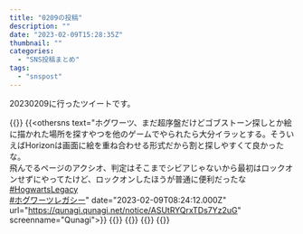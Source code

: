 ```yaml
---
title: "0209の投稿"
description: ""
date: "2023-02-09T15:28:35Z"
thumbnail: ""
categories:
  - "SNS投稿まとめ"
tags:
  - "snspost"
---
```

20230209に行ったツイートです。
<!--more-->
{{<othersns text="大した手間じゃないしハッシュタグを意識していくか" date="2023-02-09T08:31:04.000Z" url="https://qunagi.qunagi.net/notice/ASUu3ZaG7qDohEVKHA" screenname="Qunagi">}}
{{<othersns text="ホグワーツ、まだ超序盤だけどゴブストーン探しとか絵に描かれた場所を探すやつを他のゲームでやられたら大分イラッとする。そういえばHorizonは画面に絵を重ね合わせる形式だから割と探しやすくて良かったな。<br/>飛んでるページのアクシオ、判定はそこまでシビアじゃないから最初はロックオンせずにやってたけど、ロックオンしたほうが普通に便利だったな<br/><a class="hashtag" data-tag="hogwartslegacy" href="https://qunagi.qunagi.net/tag/hogwartslegacy">#HogwartsLegacy</a> <br/><a class="hashtag" data-tag="ホグワーツレガシー" href="https://qunagi.qunagi.net/tag/ホグワーツレガシー">#ホグワーツレガシー</a>" date="2023-02-09T08:24:12.000Z" url="https://qunagi.qunagi.net/notice/ASUtRYQrxTDs7Yz2uG" screenname="Qunagi">}}
{{<othersns text="ホグワーツ、オープンワールドにありがちなクソみたいなお使いクエストとか謎解きが大量にありそうな感じだけど、原作からして一般人感覚だとクソみたいな仕掛けとクソみたいな治安の世界だったからある程度は許せるのが強い" date="2023-02-09T08:03:02.000Z" url="https://qunagi.qunagi.net/notice/ASUrYU8U8BwMukYsaW" screenname="Qunagi">}}
{{<othersns text="github Actionsを時限実行するようにしてubuntu作ってそこからcurlで機能の分の自分の投稿を取得していい感じに整形してそのリポジトリにコミット" date="2023-02-09T06:54:00.000Z" url="https://qunagi.qunagi.net/notice/ASUlORp1HQYz7JHso4" screenname="Qunagi">}}
{{<othersns text="アカウントの本体が鍵だから他への持ち運びやら同一性の担保が（使う側がちゃんと使えていれば）やりやすいのはnostrの強みだと思うけど、まあ別に人が本人確認したいだけならプロフィールに書くだけでもいいし、機械的に紐づいてる必要がそこまであるかっていうと無い気もするな" date="2023-02-09T01:26:18.000Z" url="https://qunagi.qunagi.net/notice/ASUI9EGcUse03xaX1E" screenname="Qunagi">}}
{{<othersns text="公式クライアント、Webが無料APIの回数に含まれるのかどうかは判断に困るところ" date="2023-02-09T01:16:37.000Z" url="https://qunagi.qunagi.net/notice/ASUHHeIXUyIz9uw9nk" screenname="Qunagi">}}
